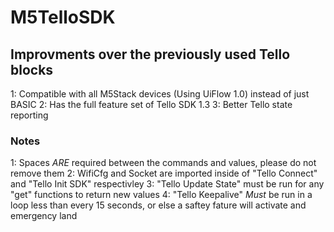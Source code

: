 # M5TelloSDK

## Improvments over the previously used Tello blocks
1: Compatible with all M5Stack devices (Using UiFlow 1.0) instead of just BASIC
2: Has the full feature set of Tello SDK 1.3
3: Better Tello state reporting

### Notes
1: Spaces *ARE* required between the commands and values, please do not remove them
2: WifiCfg and Socket are imported inside of "Tello Connect" and "Tello Init SDK" respectivley
3: "Tello Update State" must be run for any "get" functions to return new values
4: "Tello Keepalive" *Must* be run in a loop less than every 15 seconds, or else a saftey fature will activate and emergency land
